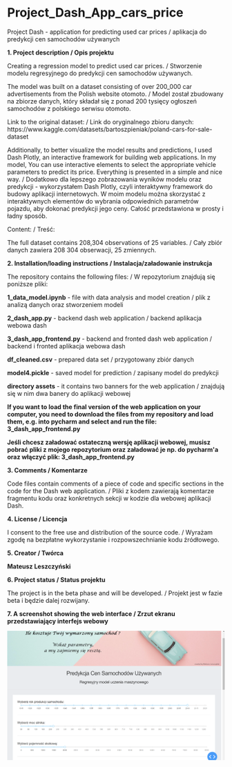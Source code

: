# Project_Dash_App_cars_price
Project Dash - application for predicting used car prices / aplikacja do predykcji cen samochodów używanych


<b>1. Project description / Opis projektu</b>
   <p>Creating a regression model to predict used car prices. / Stworzenie modelu regresyjnego do predykcji cen samochodów używanych.</p>
   <p>The model was built on a dataset consisting of over 200_000 car advertisements from the Polish website otomoto. / Model został zbudowany na zbiorze danych, który składał się z ponad 200 tysięcy 
   ogłoszeń samochodów z polskiego serwisu otomoto.</p>
   <p>Link to the original dataset: / Link do oryginalnego zbioru danych: https://www.kaggle.com/datasets/bartoszpieniak/poland-cars-for-sale-dataset</p>
   <p>Additionally, to better visualize the model results and predictions, I used Dash Plotly, an interactive framework for building web applications.
   In my model, You can use interactive elements to select the appropriate vehicle parameters to predict its price. Everything is presented in a simple and nice way. /
   Dodatkowo dla lepszego zobrazowania wyników modelu oraz predykcji - wykorzystałem Dash Plotly, czyli interaktywny framework do budowy aplikacji internetowych.
   W moim modelu można skorzystać z interaktywnych elementów do wybrania odpowiednich parametrów pojazdu, aby dokonać predykcji jego ceny. Całość przedstawiona w prosty i ładny sposób.</p>
   <p>Content: / Treść:</p>
   <p>The full dataset contains 208,304 observations of 25 variables. / Cały zbiór danych zawiera 208 304 obserwacji, 25 zmiennych.</p>
   <p><b>2. Installation/loading instructions / Instalacja/załadowanie instrukcja</b></p>
   <p>The repository contains the following files: / W repozytorium znajdują się poniższe pliki:</p>
   <p><b>1_data_model.ipynb</b> - file with data analysis and model creation / plik z analizą danych oraz stworzeniem modeli</p>
   <p><b>2_dash_app.py</b> - backend dash web application / backend aplikacja webowa dash</p>
   <p><b>3_dash_app_frontend.py</b> - backend and fronted dash web application / backend i fronted aplikacja webowa dash</p>
   <p><b>df_cleaned.csv</b> - prepared data set / przygotowany zbiór danych</p>
   <p><b>model4.pickle</b> - saved model for prediction / zapisany model do predykcji</p>
   <p><b>directory assets</b> - it contains two banners for the web application / znajdują się w nim dwa banery do aplikacji webowej</p>
   <p><b>If you want to load the final version of the web application on your computer, you need to download the files from my repository and load them, e.g. into pycharm and select and run the          file: 3_dash_app_frontend.py</b></p> 
   <p><b>Jeśli chcesz załadować ostateczną wersję aplikacji webowej, musisz pobrać pliki z mojego repozytorium oraz załadować je np. do pycharm'a oraz włączyć plik: 3_dash_app_frontend.py</b></p>
   <p><b>3. Comments / Komentarze</b></p>
   <p>Code files contain comments of a piece of code and specific sections in the code for the Dash web application. / Pliki z kodem zawierają komentarze fragmentu kodu oraz konkretnych sekcji w          kodzie dla webowej aplikacji Dash.</p>
   <p><b>4. License / Licencja</b></p>
   <p>I consent to the free use and distribution of the source code. / Wyrażam zgodę na bezpłatne wykorzystanie i rozpowszechnianie kodu źródłowego.</p>
   <p><b>5. Creator / Twórca</b></p>
   <p><b>Mateusz Leszczyński</b></p>
   <p><b>6. Project status / Status projektu</b></p>
   <p>The project is in the beta phase and will be developed. / Projekt jest w fazie beta i będzie dalej rozwijany.</p>
   <p><b>7. A screenshot showing the web interface / Zrzut ekranu przedstawiający interfejs webowy</b></p>
   <img src="https://github.com/MateuszLeszczynski77/Project_Dash_App_cars_price/blob/main/web_app_screen1.png?raw=true" alt="Przykładowy obraz">

